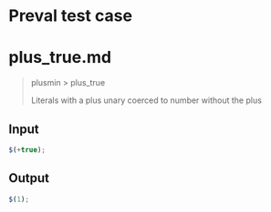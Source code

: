 # Preval test case

# plus_true.md

> plusmin > plus_true
>
> Literals with a plus unary coerced to number without the plus

## Input

`````js filename=intro
$(+true);
`````

## Output

`````js filename=intro
$(1);
`````
